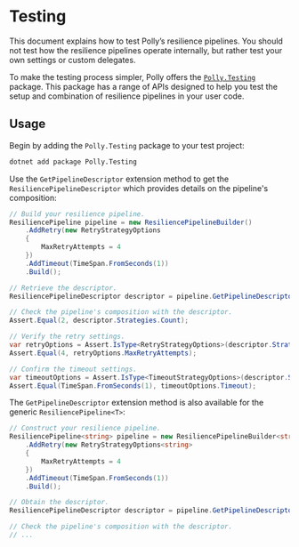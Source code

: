 # Testing

This document explains how to test Polly’s resilience pipelines. You should not test how the resilience pipelines operate internally, but rather test your own settings or custom delegates.

To make the testing process simpler, Polly offers the [`Polly.Testing`](https://www.nuget.org/packages/Polly.Testing/) package. This package has a range of APIs designed to help you test the setup and combination of resilience pipelines in your user code.

## Usage

Begin by adding the `Polly.Testing` package to your test project:

```sh
dotnet add package Polly.Testing
```

Use the `GetPipelineDescriptor` extension method to get the `ResiliencePipelineDescriptor` which provides details on the pipeline's composition:

<!-- snippet: get-pipeline-descriptor -->
```cs
// Build your resilience pipeline.
ResiliencePipeline pipeline = new ResiliencePipelineBuilder()
    .AddRetry(new RetryStrategyOptions
    {
        MaxRetryAttempts = 4
    })
    .AddTimeout(TimeSpan.FromSeconds(1))
    .Build();

// Retrieve the descriptor.
ResiliencePipelineDescriptor descriptor = pipeline.GetPipelineDescriptor();

// Check the pipeline's composition with the descriptor.
Assert.Equal(2, descriptor.Strategies.Count);

// Verify the retry settings.
var retryOptions = Assert.IsType<RetryStrategyOptions>(descriptor.Strategies[0].Options);
Assert.Equal(4, retryOptions.MaxRetryAttempts);

// Confirm the timeout settings.
var timeoutOptions = Assert.IsType<TimeoutStrategyOptions>(descriptor.Strategies[1].Options);
Assert.Equal(TimeSpan.FromSeconds(1), timeoutOptions.Timeout);
```
<!-- endSnippet -->

The `GetPipelineDescriptor` extension method is also available for the generic `ResiliencePipeline<T>`:

<!-- snippet: get-pipeline-descriptor-generic -->
```cs
// Construct your resilience pipeline.
ResiliencePipeline<string> pipeline = new ResiliencePipelineBuilder<string>()
    .AddRetry(new RetryStrategyOptions<string>
    {
        MaxRetryAttempts = 4
    })
    .AddTimeout(TimeSpan.FromSeconds(1))
    .Build();

// Obtain the descriptor.
ResiliencePipelineDescriptor descriptor = pipeline.GetPipelineDescriptor();

// Check the pipeline's composition with the descriptor.
// ...
```
<!-- endSnippet -->
